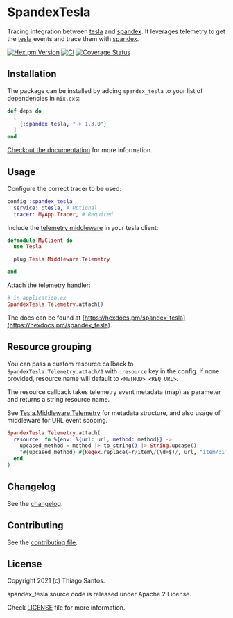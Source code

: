 # SpandexTesla

<!-- MDOC !-->

Tracing integration between [tesla](https://hex.pm/packages/tesla) and [spandex](https://hex.pm/packages/spandex).
It leverages telemetry to get the [tesla](https://hex.pm/packages/tesla) events and trace them with [spandex](https://hex.pm/packages/spandex).

[![Hex.pm Version](http://img.shields.io/hexpm/v/spandex_tesla.svg?style=flat)](https://hex.pm/packages/spandex_tesla)
[![CI](https://github.com/thiamsantos/spandex_tesla/workflows/CI/badge.svg?branch=master)](https://github.com/thiamsantos/spandex_tesla/actions?query=branch%3Amaster)
[![Coverage Status](https://coveralls.io/repos/github/thiamsantos/spandex_tesla/badge.svg?branch=master)](https://coveralls.io/github/thiamsantos/spandex_tesla?branch=master)

## Installation

The package can be installed
by adding `spandex_tesla` to your list of dependencies in `mix.exs`:

```elixir
def deps do
  [
    {:spandex_tesla, "~> 1.3.0"}
  ]
end
```

[Checkout the documentation](https://hexdocs.pm/spandex_tesla) for more information.

## Usage

Configure the correct tracer to be used:

```elixir
config :spandex_tesla
  service: :tesla, # Optional
  tracer: MyApp.Tracer, # Required
```

Include the [telemetry middleware](https://hexdocs.pm/tesla/Tesla.Middleware.Telemetry.html#content) in your tesla client:

```elixir
defmodule MyClient do
  use Tesla

  plug Tesla.Middleware.Telemetry

end
```

Attach the telemetry handler:

```elixir
# in application.ex
SpandexTesla.Telemetry.attach()
```

The docs can
be found at [https://hexdocs.pm/spandex_tesla](https://hexdocs.pm/spandex_tesla).

## Resource grouping

You can pass a custom resource callback to `SpandexTesla.Telemetry.attach/1` with `:resource` key in the config. If none provided, resource name will default to `<METHOD> <REQ_URL>`.

The resource callback takes telemetry event metadata (map) as parameter and returns a string resource name.

See [Tesla.Middleware.Telemetry](https://hexdocs.pm/tesla/Tesla.Middleware.Telemetry.html#module-telemetry-events) for metadata structure, and also usage of middleware for URL event scoping.

```elixir
SpandexTesla.Telemetry.attach(
  resource: fn %{env: %{url: url, method: method}} ->
    upcased_method = method |> to_string() |> String.upcase()
    "#{upcased_method} #{Regex.replace(~r/item\/(\d+$)/, url, "item/:item_id")}"
  end
)
```

## Changelog

See the [changelog](CHANGELOG.md).

<!-- MDOC !-->

## Contributing

See the [contributing file](CONTRIBUTING.md).

## License

Copyright 2021 (c) Thiago Santos.

spandex_tesla source code is released under Apache 2 License.

Check [LICENSE](https://github.com/thiamsantos/spandex_tesla/blob/master/LICENSE) file for more information.

